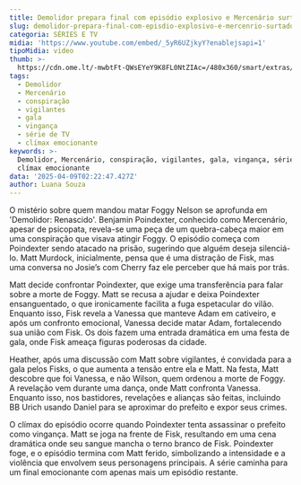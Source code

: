 ```yaml
---
title: Demolidor prepara final com episódio explosivo e Mercenário surtado
slug: demolidor-prepara-final-com-episdio-explosivo-e-mercenrio-surtado
categoria: SÉRIES E TV
midia: 'https://www.youtube.com/embed/_5yR6UZjkyY?enablejsapi=1'
tipoMidia: video
thumb: >-
  https://cdn.ome.lt/-mwbtFt-QWsEYeY9K8FL0NtZIAc=/480x360/smart/extras/conteudos/demolidor-renascido-mercenario.jpg
tags:
  - Demolidor
  - Mercenário
  - conspiração
  - vigilantes
  - gala
  - vingança
  - série de TV
  - clímax emocionante
keywords: >-
  Demolidor, Mercenário, conspiração, vigilantes, gala, vingança, série de TV,
  clímax emocionante
data: '2025-04-09T02:22:47.427Z'
author: Luana Souza
---
```


O mistério sobre quem mandou matar Foggy Nelson se aprofunda em 'Demolidor: Renascido'. Benjamin Poindexter, conhecido como Mercenário, apesar de psicopata, revela-se uma peça de um quebra-cabeça maior em uma conspiração que visava atingir Foggy. O episódio começa com Poindexter sendo atacado na prisão, sugerindo que alguém deseja silenciá-lo. Matt Murdock, inicialmente, pensa que é uma distração de Fisk, mas uma conversa no Josie’s com Cherry faz ele perceber que há mais por trás.

Matt decide confrontar Poindexter, que exige uma transferência para falar sobre a morte de Foggy. Matt se recusa a ajudar e deixa Poindexter ensanguentado, o que ironicamente facilita a fuga espetacular do vilão. Enquanto isso, Fisk revela a Vanessa que manteve Adam em cativeiro, e após um confronto emocional, Vanessa decide matar Adam, fortalecendo sua união com Fisk. Os dois fazem uma entrada dramática em uma festa de gala, onde Fisk ameaça figuras poderosas da cidade.

Heather, após uma discussão com Matt sobre vigilantes, é convidada para a gala pelos Fisks, o que aumenta a tensão entre ela e Matt. Na festa, Matt descobre que foi Vanessa, e não Wilson, quem ordenou a morte de Foggy. A revelação vem durante uma dança, onde Matt confronta Vanessa. Enquanto isso, nos bastidores, revelações e alianças são feitas, incluindo BB Urich usando Daniel para se aproximar do prefeito e expor seus crimes.

O clímax do episódio ocorre quando Poindexter tenta assassinar o prefeito como vingança. Matt se joga na frente de Fisk, resultando em uma cena dramática onde seu sangue mancha o terno branco de Fisk. Poindexter foge, e o episódio termina com Matt ferido, simbolizando a intensidade e a violência que envolvem seus personagens principais. A série caminha para um final emocionante com apenas mais um episódio restante.
